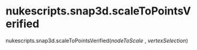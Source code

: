 # nukescripts.snap3d.scaleToPointsVerified
nukescripts.snap3d.scaleToPointsVerified(_nodeToScale_ , _vertexSelection_)